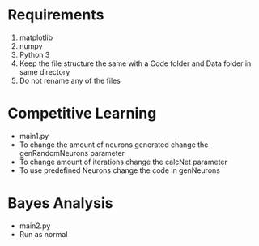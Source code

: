 # Requirements
1. matplotlib
2. numpy
3. Python 3
4. Keep the file structure the same with a Code folder and Data folder in same directory
5. Do not rename any of the files
# Competitive Learning
* main1.py
* To change the amount of neurons generated change the genRandomNeurons parameter
* To change amount of iterations change the calcNet parameter
* To use predefined Neurons change the code in genNeurons
# Bayes Analysis 
* main2.py
* Run as normal 